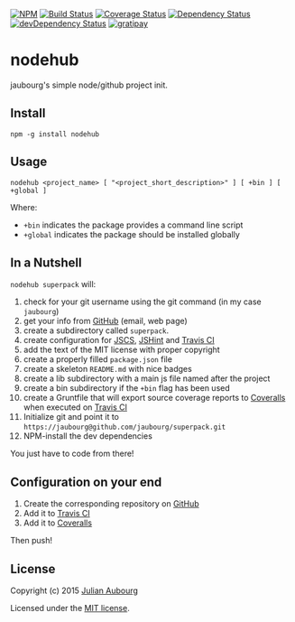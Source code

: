 [![NPM][npm-image]][npm-url]
[![Build Status][travis-image]][travis-url]
[![Coverage Status][coveralls-image]][coveralls-url]
[![Dependency Status][dependency-image]][dependency-url]
[![devDependency Status][devDependency-image]][devDependency-url]
[![gratipay][gratipay-image]][gratipay-url]

# nodehub

jaubourg's simple node/github project init.

## Install

`npm -g install nodehub`

## Usage

`nodehub <project_name> [ "<project_short_description>" ] [ +bin ] [ +global ]`

Where:

+ `+bin` indicates the package provides a command line script
+ `+global` indicates the package should be installed globally

## In a Nutshell

`nodehub superpack` will:

1. check for your git username using the git command (in my case `jaubourg`)
2. get your info from [GitHub](https://github.com/) (email, web page)
3. create a subdirectory called `superpack`.
4. create configuration for [JSCS](http://jscs.info/), [JSHint](http://jshint.com/) and [Travis CI](https://travis-ci.org/)
5. add the text of the MIT license with proper copyright
6. create a properly filled `package.json` file
7. create a skeleton `README.md` with nice badges
8. create a lib subdirectory with a main js file named after the project
9. create a bin subdirectory if the `+bin` flag has been used
10. create a Gruntfile that will export source coverage reports to [Coveralls](https://coveralls.io/) when executed on [Travis CI](https://travis-ci.org/)
11. Initialize git and point it to `https://jaubourg@github.com/jaubourg/superpack.git`
12. NPM-install the dev dependencies

You just have to code from there!

## Configuration on your end

1. Create the corresponding repository on [GitHub](https://github.com/)
2. Add it to [Travis CI](https://travis-ci.org/)
3. Add it to [Coveralls](https://coveralls.io/)

Then push!

## License

Copyright (c) 2015 [Julian Aubourg](mailto:j@ubourg.net)

Licensed under the [MIT license](https://raw.githubusercontent.com/jaubourg/nodehub/master/LICENSE-MIT).

[coveralls-image]: https://img.shields.io/coveralls/jaubourg/nodehub.svg
[coveralls-url]: https://coveralls.io/r/jaubourg/nodehub
[dependency-image]: https://img.shields.io/david/jaubourg/nodehub.svg
[dependency-url]: https://david-dm.org/jaubourg/nodehub
[devDependency-image]: https://img.shields.io/david/dev/jaubourg/nodehub.svg
[devDependency-url]: https://david-dm.org/jaubourg/nodehub#info=devDependencies
[gratipay-image]: https://img.shields.io/gratipay/jaubourg.svg
[gratipay-url]: https://gratipay.com/jaubourg/
[npm-image]: https://img.shields.io/npm/v/nodehub.svg
[npm-url]: https://npmjs.org/package/nodehub
[travis-image]: https://img.shields.io/travis/jaubourg/nodehub.svg
[travis-url]: https://travis-ci.org/jaubourg/nodehub
